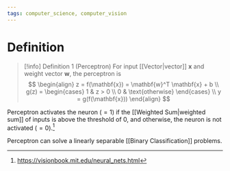 ```yaml
---
tags: computer_science, computer_vision
---
```


# Definition

> [!info] Definition 1 (Perceptron)
> For input [[Vector|vector]] $\mathbf{x}$ and weight vector $\mathbf{w}$, the perceptron is
> $$
> \begin{align}
> z = f(\mathbf{x}) = \mathbf{w}^T \mathbf{x} + b \\
> g(z) = \begin{cases}
> 1 & z > 0 \\
> 0 & \text{otherwise}
> \end{cases} \\
> y = g(f(\mathbf{x}))
> \end{align}
> $$

Perceptron activates the neuron ($=1$) if the [[Weighted Sum|weighted sum]] of inputs is above the threshold of $0$, and otherwise, the neuron is not activated ($=0$).[^1]

Perceptron can solve a linearly separable [[Binary Classification]] problems.

[^1]: https://visionbook.mit.edu/neural_nets.html